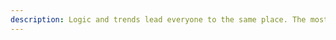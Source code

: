 ```yaml
---
description: Logic and trends lead everyone to the same place. The most important innovations are built on illogical, imaginative ideas that are found in unexpected places. We can’t expect to build a differentiated position if we’re thinking like everyone else is.
---
```


